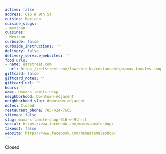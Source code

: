 ```yaml
---
active: false
address: 616 W 9th St
cuisine: Mexican
cuisine_slugs:
- mexican
cuisines:
- Mexican
curbside: false
curbside_instructions: ''
delivery: false
delivery_service_websites: ''
food_urls:
- name: eatstreet.com
  url: https://eatstreet.com/lawrence-ks/restaurants/mamas-tamales-shop
giftcard: false
giftcard_notes: ''
giftcard_url: ''
hours: ''
name: Mama's Tamale Shop
neighborhood: Downtown-Adjacent
neighborhood_slug: downtown-adjacent
notes: Closed
restaurant_phone: 785-424-7565
sitemap: false
slug: mama-s-tamale-shop-616-w-9th-st
social: https://www.facebook.com/mamastamaleshop/
takeout: false
website: https://www.facebook.com/mamastamaleshop/
---
```


Closed